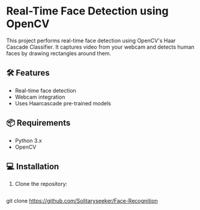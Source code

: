 # Real-Time Face Detection using OpenCV

This project performs real-time face detection using OpenCV's Haar Cascade Classifier. It captures video from your webcam and detects human faces by drawing rectangles around them.

## 🛠️ Features

- Real-time face detection
- Webcam integration
- Uses Haarcascade pre-trained models

## 📦 Requirements

- Python 3.x
- OpenCV

## 💻 Installation

1. Clone the repository:
   ```bash
 git clone https://github.com/Solitaryseeker/Face-Recognition
